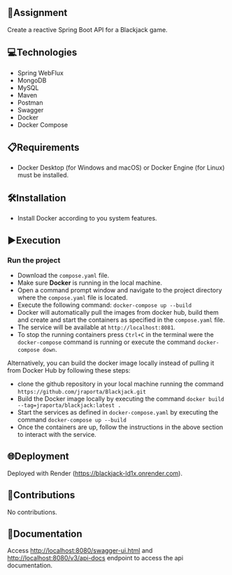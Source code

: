 ## 📄Assignment

Create a reactive Spring Boot API for a Blackjack game.

## 💻Technologies

- Spring WebFlux
- MongoDB
- MySQL
- Maven
- Postman
- Swagger
- Docker
- Docker Compose

## 📋Requirements

- Docker Desktop (for Windows and macOS) or Docker Engine (for Linux) must be installed.

## 🛠️Installation

- Install Docker according to you system features.

## ▶️Execution

### Run the project

- Download the `compose.yaml` file.
- Make sure **Docker** is running in the local machine.
- Open a command prompt window and navigate to the project directory where the `compose.yaml` file is located.
- Execute the following command: `docker-compose up --build`
- Docker will automatically pull the images from docker hub, build them and create and start the containers as specified in the `compose.yaml` file.
- The service will be available at `http://localhost:8081`.
- To stop the running containers press `Ctrl+C` in the terminal were the `docker-compose` command is running or execute the command `docker-compose down`.

Alternatively, you can build the docker image locally instead of pulling it from Docker Hub by following these steps:
- clone the github repository in your local machine running the command `https://github.com/jraporta/Blackjack.git`
- Build the Docker image locally by executing the command `docker build --tag=jraporta/blackjack:latest .`
- Start the services as defined in `docker-compose.yaml` by executing the command `docker-compose up --build`
- Once the containers are up, follow the instructions in the above section to interact with the service.

## 🌐Deployment

Deployed with Render (<https://blackjack-ld1x.onrender.com>).

## 🤝Contributions

No contributions.

## 📄Documentation

Access <http://localhost:8080/swagger-ui.html> and <http://localhost:8080/v3/api-docs> endpoint to access the api documentation.

